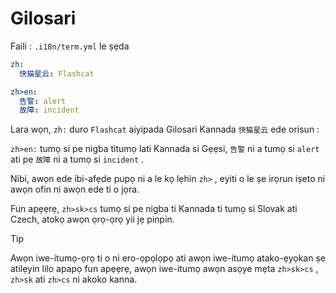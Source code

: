 # Gilosari

Faili : `.i18n/term.yml` le ṣẹda

```yml
zh:
  快猫星云: Flashcat

zh>en:
  告警: alert
  故障: incident
```

Lara wọn, `zh:` duro `Flashcat` aiyipada Gilosari Kannada `快猫星云` ede orisun :

`zh>en:` tumọ si pe nigba titumọ lati Kannada si Gẹẹsi, `告警` ni a tumọ si `alert` ati pe `故障` ni a tumọ si `incident` .

Nibi, awọn ede ibi-afẹde pupọ ni a le kọ lẹhin `zh>` , eyiti o le ṣe irọrun iṣeto ni awọn ofin ni awọn ede ti o jọra.

Fun apẹẹrẹ, `zh>sk>cs` tumọ si pe nigba ti Kannada ti tumọ si Slovak ati Czech, atokọ awọn ọrọ-ọrọ yii jẹ pinpin.

> [!TIP]
> Awọn iwe-itumọ-ọrọ ti o ni ero-ọpọlọpọ ati awọn iwe-itumọ atako-ẹyọkan ṣe atilẹyin lilo apapọ fun apẹẹrẹ, awọn iwe-itumọ awọn asọye mẹta `zh>sk>cs` , `zh>sk` ati `zh>cs` ni akoko kanna.
